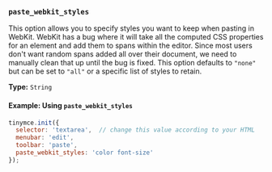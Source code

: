 ### `paste_webkit_styles`

This option allows you to specify styles you want to keep when pasting in WebKit. WebKit has a bug where it will take all the computed CSS properties for an element and add them to spans within the editor. Since most users don't want random spans added all over their document, we need to manually clean that up until the bug is fixed. This option defaults to `"none"` but can be set to `"all"` or a specific list of styles to retain.

**Type:** `String`

#### Example: Using `paste_webkit_styles`

```js
tinymce.init({
  selector: 'textarea',  // change this value according to your HTML
  menubar: 'edit',
  toolbar: 'paste',
  paste_webkit_styles: 'color font-size'
});
```
